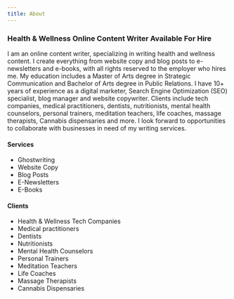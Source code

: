 ```yaml
---
title: About
---
```



### Health & Wellness Online Content Writer Available For Hire

I am an online content writer, specializing in writing health and wellness content. I create everything from website copy and blog posts to e-newsletters and e-books, with all rights reserved to the employer who hires me. My education includes a Master of Arts degree in Strategic Communication and Bachelor of Arts degree in Public Relations. I have 10+ years of experience as a digital marketer, Search Engine Optimization (SEO) specialist, blog manager and website copywriter. Clients include tech companies, medical practitioners, dentists, nutritionists, mental health counselors, personal trainers, meditation teachers, life coaches, massage therapists, Cannabis dispensaries and more. I look forward to opportunities to collaborate with businesses in need of my writing services.

#### Services

* Ghostwriting
* Website Copy
* Blog Posts
* E-Newsletters
* E-Books

#### Clients

* Health & Wellness Tech Companies
* Medical practitioners
* Dentists
* Nutritionists
* Mental Health Counselors
* Personal Trainers
* Meditation Teachers
* Life Coaches
* Massage Therapists
* Cannabis Dispensaries